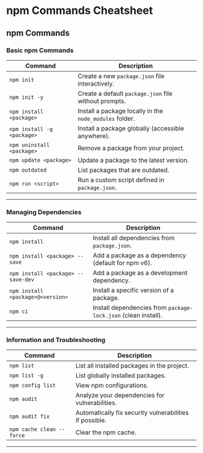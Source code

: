# npm Commands Cheatsheet

## **npm Commands**

### **Basic npm Commands**
| **Command**                    | **Description**                                 |
|--------------------------------|------------------------------------------------|
| `npm init`                     | Create a new `package.json` file interactively. |
| `npm init -y`                  | Create a default `package.json` file without prompts. |
| `npm install <package>`        | Install a package locally in the `node_modules` folder. |
| `npm install -g <package>`     | Install a package globally (accessible anywhere). |
| `npm uninstall <package>`      | Remove a package from your project. |
| `npm update <package>`         | Update a package to the latest version. |
| `npm outdated`                 | List packages that are outdated. |
| `npm run <script>`             | Run a custom script defined in `package.json`. |

---

### **Managing Dependencies**
| **Command**                          | **Description**                                 |
|--------------------------------------|------------------------------------------------|
| `npm install`                        | Install all dependencies from `package.json`. |
| `npm install <package> --save`       | Add a package as a dependency (default for npm v6). |
| `npm install <package> --save-dev`   | Add a package as a development dependency. |
| `npm install <package>@<version>`    | Install a specific version of a package. |
| `npm ci`                             | Install dependencies from `package-lock.json` (clean install). |

---

### **Information and Troubleshooting**
| **Command**                    | **Description**                                 |
|--------------------------------|------------------------------------------------|
| `npm list`                     | List all installed packages in the project. |
| `npm list -g`                  | List globally installed packages. |
| `npm config list`              | View npm configurations. |
| `npm audit`                    | Analyze your dependencies for vulnerabilities. |
| `npm audit fix`                | Automatically fix security vulnerabilities if possible. |
| `npm cache clean --force`      | Clear the npm cache. |

---

